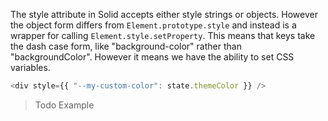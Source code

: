The style attribute in Solid accepts either style strings or objects. However the object form differs from `Element.prototype.style` and instead is a wrapper for calling `Element.style.setProperty`. This means that keys take the dash case form, like "background-color" rather than "backgroundColor". However it means we have the ability to set CSS variables.

```js
<div style={{ "--my-custom-color": state.themeColor }} />
```

> Todo Example